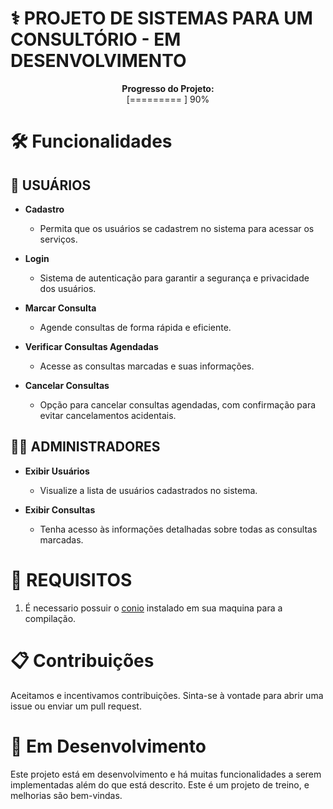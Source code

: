 # ⚕️ PROJETO DE SISTEMAS PARA UM CONSULTÓRIO - EM DESENVOLVIMENTO

<div align="center">
    <p><strong>Progresso do Projeto:</strong><br>[========= ] 90%</p>
</div>

# 🛠️ Funcionalidades

## 🧑 USUÁRIOS
- **Cadastro**
    - Permita que os usuários se cadastrem no sistema para acessar os serviços.

- **Login**
    - Sistema de autenticação para garantir a segurança e privacidade dos usuários.

- **Marcar Consulta**
    - Agende consultas de forma rápida e eficiente.

- **Verificar Consultas Agendadas**
    - Acesse as consultas marcadas e suas informações.

- **Cancelar Consultas**
    - Opção para cancelar consultas agendadas, com confirmação para evitar cancelamentos acidentais.

## 🧑‍⚕ ADMINISTRADORES
- **Exibir Usuários**
    - Visualize a lista de usuários cadastrados no sistema.

- **Exibir Consultas**
    - Tenha acesso às informações detalhadas sobre todas as consultas marcadas.

# 🚀 REQUISITOS

1. É necessario possuir o <a href="https://github.com/Fernando-Lafeta/Biblioteca-Conio-2">conio</a> instalado em sua maquina para a compilação.

# 📋 Contribuições

Aceitamos e incentivamos contribuições. Sinta-se à vontade para abrir uma issue ou enviar um pull request.

# 🚧 Em Desenvolvimento

Este projeto está em desenvolvimento e há muitas funcionalidades a serem implementadas além do que está descrito. Este é um projeto de treino, e melhorias são bem-vindas.
